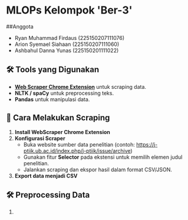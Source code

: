 # MLOPs Kelompok 'Ber-3'

##Anggota
- Ryan Muhammad Firdaus		(225150207111076)
- Arion Syemael Siahaan		(225150207111060)
- Ashbahul Danna Yunas		(225150201111022)

## 🛠️ Tools yang Digunakan
- **[Web Scraper Chrome Extension](https://chrome.google.com/webstore/detail/web-scraper)** untuk scraping data.
- **NLTK / spaCy** untuk preprocessing teks.
- **Pandas** untuk manipulasi data.

## 🚀 Cara Melakukan Scraping
1. **Install WebScraper Chrome Extension**  
2. **Konfigurasi Scraper**  
   - Buka website sumber data penelitian (contoh: https://j-ptiik.ub.ac.id/index.php/j-ptiik/issue/archive)
   - Gunakan fitur **Selector** pada ekstensi untuk memilih elemen judul penelitian.
   - Jalankan scraping dan ekspor hasil dalam format CSV/JSON.
3. **Export data menjadi CSV**  

## 🛠️ Preprocessing Data
1. 
